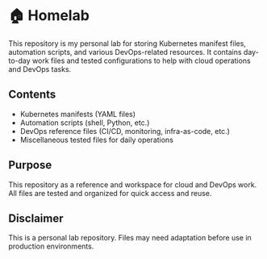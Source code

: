 # 🏠 Homelab

This repository is my personal lab for storing Kubernetes manifest files, automation scripts, and various DevOps-related resources. It contains day-to-day work files and tested configurations to help with cloud operations and DevOps tasks.

## Contents

- Kubernetes manifests (YAML files)
- Automation scripts (shell, Python, etc.)
- DevOps reference files (CI/CD, monitoring, infra-as-code, etc.)
- Miscellaneous tested files for daily operations

## Purpose

This repository as a reference and workspace for cloud and DevOps work. All files are tested and organized for quick access and reuse.

## Disclaimer

This is a personal lab repository. Files may need adaptation before use in production environments.
